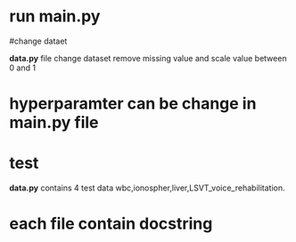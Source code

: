 # run main.py  

#change dataet 

**data.py** file change dataset remove missing value and scale value between 0 and 1

# hyperparamter can be change in main.py file 

# test

**data.py** contains 4 test data wbc,ionospher,liver,LSVT_voice_rehabilitation.

# each file contain docstring 


